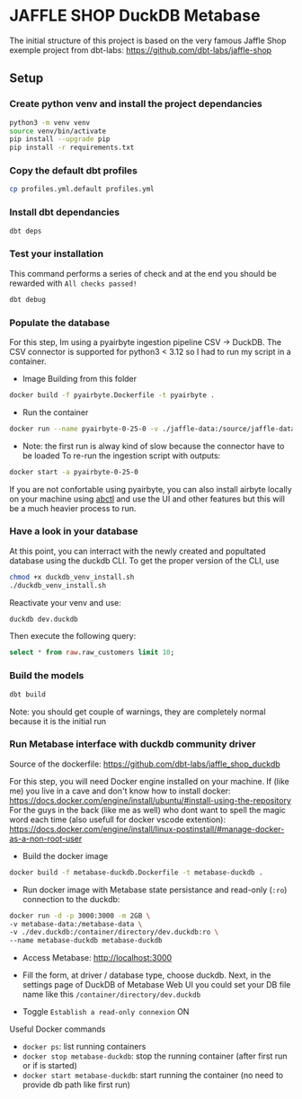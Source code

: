 # JAFFLE SHOP DuckDB Metabase

The initial structure of this project is based on the very famous Jaffle Shop exemple project from dbt-labs: <https://github.com/dbt-labs/jaffle-shop>

## Setup

### Create python venv and install the project dependancies

```sh
python3 -m venv venv
source venv/bin/activate
pip install --upgrade pip
pip install -r requirements.txt
```

### Copy the default dbt profiles

```sh
cp profiles.yml.default profiles.yml
```

### Install dbt dependancies

```sh
dbt deps
```

### Test your installation

This command performs a series of check and at the end you should be rewarded with `All checks passed!`

```sh
dbt debug
```

### Populate the database

For this step, Im using a pyairbyte ingestion pipeline CSV -> DuckDB.
The CSV connector is supported for python3 < 3.12 so I had to run my script in a container.  

- Image Building from this folder

```sh
docker build -f pyairbyte.Dockerfile -t pyairbyte .
```

- Run the container

```sh
docker run --name pyairbyte-0-25-0 -v ./jaffle-data:/source/jaffle-data:ro -v ./dev.duckdb:/destination/dev.duckdb pyairbyte
```

- Note: the first run is alway kind of slow because the connector have to be loaded
To re-run the ingestion script with outputs:

```sh
docker start -a pyairbyte-0-25-0
```

If you are not confortable using pyairbyte, you can also install airbyte locally on your machine using [abctl](https://github.com/airbytehq/abctl) and use the UI and other features but this will be a much heavier process to run.

### Have a look in your database

At this point, you can interract with the newly created and popultated database using the duckdb CLI. To get the proper version of the CLI, use

```sh
chmod +x duckdb_venv_install.sh
./duckdb_venv_install.sh
```

Reactivate your venv and use:

```sh
duckdb dev.duckdb
```

Then execute the following query:

```sql
select * from raw.raw_customers limit 10;
```

### Build the models

```sh
dbt build
```

Note: you should get couple of warnings, they are completely normal because it is the initial run

### Run Metabase interface with duckdb community driver

Source of the dockerfile: <https://github.com/dbt-labs/jaffle_shop_duckdb>

For this step, you will need Docker engine installed on your machine. If (like me) you live in a cave and don't know how to install docker: <https://docs.docker.com/engine/install/ubuntu/#install-using-the-repository>
For the guys in the back (like me as well) who dont want to spell the magic word each time (also usefull for docker vscode extention): <https://docs.docker.com/engine/install/linux-postinstall/#manage-docker-as-a-non-root-user>

- Build the docker image

```sh
docker build -f metabase-duckdb.Dockerfile -t metabase-duckdb .
```

- Run docker image with Metabase state persistance and read-only (`:ro`) connection to the duckdb:

```sh
docker run -d -p 3000:3000 -m 2GB \
-v metabase-data:/metabase-data \
-v ./dev.duckdb:/container/directory/dev.duckdb:ro \
--name metabase-duckdb metabase-duckdb
```

- Access Metabase: <http://localhost:3000>

- Fill the form, at driver / database type, choose duckdb. Next, in the settings page of DuckDB of Metabase Web UI you could set your DB file name like this `/container/directory/dev.duckdb`
- Toggle `Establish a read-only connexion` ON

Useful Docker commands

- `docker ps`: list running containers
- `docker stop metabase-duckdb`: stop the running container (after first run or if is started)
- `docker start metabase-duckdb`: start running the container (no need to provide db path like first run)
